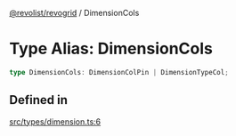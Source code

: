 [@revolist/revogrid](README.md) / DimensionCols

# Type Alias: DimensionCols

```ts
type DimensionCols: DimensionColPin | DimensionTypeCol;
```

## Defined in

[src/types/dimension.ts:6](https://github.com/revolist/revogrid/blob/ec98f5e49749ad8581a7f9ebef8e2f6167a106af/src/types/dimension.ts#L6)
